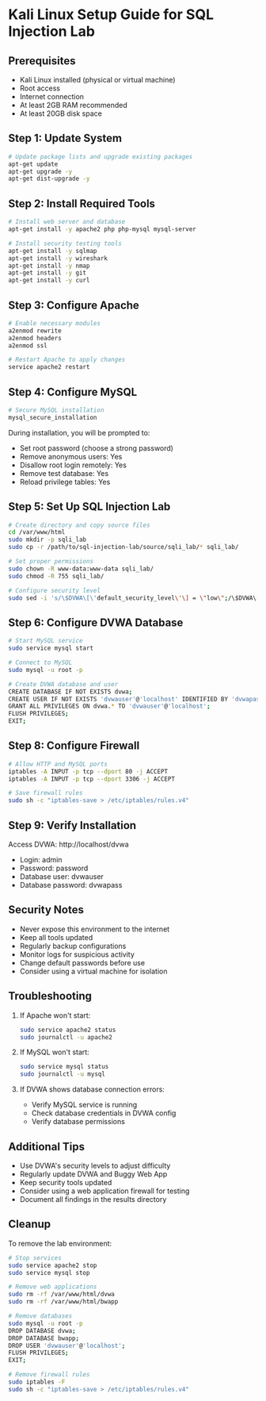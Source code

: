 # Kali Linux Setup Guide for SQL Injection Lab

## Prerequisites
- Kali Linux installed (physical or virtual machine)
- Root access
- Internet connection
- At least 2GB RAM recommended
- At least 20GB disk space

## Step 1: Update System
```bash
# Update package lists and upgrade existing packages
apt-get update
apt-get upgrade -y
apt-get dist-upgrade -y
```

## Step 2: Install Required Tools
```bash
# Install web server and database
apt-get install -y apache2 php php-mysql mysql-server

# Install security testing tools
apt-get install -y sqlmap
apt-get install -y wireshark
apt-get install -y nmap
apt-get install -y git
apt-get install -y curl
```

## Step 3: Configure Apache
```bash
# Enable necessary modules
a2enmod rewrite
a2enmod headers
a2enmod ssl

# Restart Apache to apply changes
service apache2 restart
```

## Step 4: Configure MySQL
```bash
# Secure MySQL installation
mysql_secure_installation
```
During installation, you will be prompted to:
- Set root password (choose a strong password)
- Remove anonymous users: Yes
- Disallow root login remotely: Yes
- Remove test database: Yes
- Reload privilege tables: Yes

## Step 5: Set Up SQL Injection Lab
```bash
# Create directory and copy source files
cd /var/www/html
sudo mkdir -p sqli_lab
sudo cp -r /path/to/sql-injection-lab/source/sqli_lab/* sqli_lab/

# Set proper permissions
sudo chown -R www-data:www-data sqli_lab/
sudo chmod -R 755 sqli_lab/

# Configure security level
sudo sed -i 's/\$DVWA\[\'default_security_level\'\] = \"low\";/\$DVWA\[\'default_security_level\'\] = \"high\";/' sqli_lab/config/config.inc.php
```

## Step 6: Configure DVWA Database
```bash
# Start MySQL service
sudo service mysql start

# Connect to MySQL
sudo mysql -u root -p

# Create DVWA database and user
CREATE DATABASE IF NOT EXISTS dvwa;
CREATE USER IF NOT EXISTS 'dvwauser'@'localhost' IDENTIFIED BY 'dvwapass';
GRANT ALL PRIVILEGES ON dvwa.* TO 'dvwauser'@'localhost';
FLUSH PRIVILEGES;
EXIT;
```

## Step 8: Configure Firewall
```bash
# Allow HTTP and MySQL ports
iptables -A INPUT -p tcp --dport 80 -j ACCEPT
iptables -A INPUT -p tcp --dport 3306 -j ACCEPT

# Save firewall rules
sudo sh -c "iptables-save > /etc/iptables/rules.v4"
```

## Step 9: Verify Installation
Access DVWA: http://localhost/dvwa
   - Login: admin
   - Password: password
   - Database user: dvwauser
   - Database password: dvwapass

## Security Notes
- Never expose this environment to the internet
- Keep all tools updated
- Regularly backup configurations
- Monitor logs for suspicious activity
- Change default passwords before use
- Consider using a virtual machine for isolation

## Troubleshooting
1. If Apache won't start:
   ```bash
   sudo service apache2 status
   sudo journalctl -u apache2
   ```

2. If MySQL won't start:
   ```bash
   sudo service mysql status
   sudo journalctl -u mysql
   ```

3. If DVWA shows database connection errors:
   - Verify MySQL service is running
   - Check database credentials in DVWA config
   - Verify database permissions

## Additional Tips
- Use DVWA's security levels to adjust difficulty
- Regularly update DVWA and Buggy Web App
- Keep security tools updated
- Consider using a web application firewall for testing
- Document all findings in the results directory

## Cleanup
To remove the lab environment:
```bash
# Stop services
sudo service apache2 stop
sudo service mysql stop

# Remove web applications
sudo rm -rf /var/www/html/dvwa
sudo rm -rf /var/www/html/bwapp

# Remove databases
sudo mysql -u root -p
DROP DATABASE dvwa;
DROP DATABASE bwapp;
DROP USER 'dvwauser'@'localhost';
FLUSH PRIVILEGES;
EXIT;

# Remove firewall rules
sudo iptables -F
sudo sh -c "iptables-save > /etc/iptables/rules.v4"
